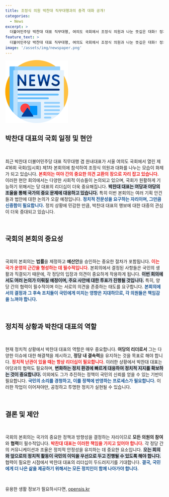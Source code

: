 ```yaml
---
title: 조정식 의원 박찬대 직무대행과의 충격 대화 공개!
categories:
  - News
excerpt: >
  더불어민주당 박찬대 대표 직무대행, 여의도 국회에서 조정식 의원과 나눈 뜻깊은 대화! 정치의 새로운 물결을 예고하는 이들의 대화 내용은?
feature_text: >
  더불어민주당 박찬대 대표 직무대행, 여의도 국회에서 조정식 의원과 나눈 뜻깊은 대화! 정치의 새로운 물결을 예고하는 이들의 대화 내용은?
image: '/assets/img/newspaper.png'
---
```


<p><img src="/assets/img/newspaper.png" alt="kimp 속보" /></p>

<h2 data-ke-size="size26">박찬대 대표의 국회 일정 및 현안</h2>

<p data-ke-size="size16">&nbsp;</p>

<p data-ke-size="size16">최근 박찬대 더불어민주당 대표 직무대행 겸 원내대표가 서울 여의도 국회에서 열린 제416회 국회(임시회) 제1차 본회의에 참석하여 조정식 의원과 대화를 나누는 모습이 화제가 되고 있습니다. <b><span style="color: #ee2323;">본회의는 여야 간의 중요한 의견 교환의 장으로 자리 잡고 있습니다.</span></b> 이러한 현안 회의에서는 다양한 사회적 이슈들이 논의되고 있으며, 국회가 원활하게 기능하기 위해서는 당 대표의 리더십이 더욱 중요해집니다. <b><span style="background-color: #21538527;">박찬대 대표는 여당과 야당의 조율을 통해 국가의 중요 문제에 대응하고 있습니다.</span></b> 특히 이번 본회의는 여러 기획 안건들과 법안에 대한 논의가 오갈 예정입니다. <b><span style="color: #1a5490;">정치적 전문성을 요구하는 자리이며, 그만큼 신중함이 필요합니다.</span></b> 정치 상황에 민감한 만큼, 박찬대 대표의 행보에 대한 대중의 관심이 더욱 증대되고 있습니다.</p>

<p data-ke-size="size16">&nbsp;</p>

<h2 data-ke-size="size26">국회의 본회의 중요성</h2>

<p data-ke-size="size16">&nbsp;</p>

<p data-ke-size="size16">국회의 본회의는 <b>법률</b>을 제정하고 <b>예산안</b>을 승인하는 중요한 절차가 포함됩니다. <b><span style="color: #ee2323;">이는 국가 운영의 근간을 형성하는 데 필수적입니다.</span></b> 본회의에서 결정된 사항들은 국민의 생활과 직결되기 때문에, 각 정당의 입장과 의견이 중요하게 작용하게 됩니다. <b><span style="background-color: #21538527;">이번 회의에서도 여러 논의가 이뤄질 예정이며, 주요 사안에 대한 투표가 진행될 것입니다.</span></b> 특히, 양당 간의 협력이 필수적이며 이는 서로의 의견을 존중하는 태도를 요구합니다. <b><span style="color: #1a5490;">본회의에서의 결정과 그 후속 조치들이 국민에게 미치는 영향은 지대하므로, 각 의원들은 책임감을 느껴야 합니다.</span></b></p>

<p data-ke-size="size16">&nbsp;</p>

<h2 data-ke-size="size26">정치적 상황과 박찬대 대표의 역할</h2>

<p data-ke-size="size16">&nbsp;</p>

<p data-ke-size="size16">현재 정치적 상황에서 박찬대 대표의 역할은 매우 중요합니다. <b>여당의 리더로서</b> 그는 다양한 이슈에 대한 해결책을 제시하고, <b>정당 내 결속력</b>을 유지하는 것을 목표로 해야 합니다. <b><span style="color: #ee2323;">정치적 난관이 있을 때는 항상 리더십이 필요합니다.</span></b> 이러한 상황에서 박찬대 대표는 야당과의 협력도 필요하며, <b><span style="background-color: #21538527;">변화하는 정치 환경에 빠르게 대응하여 정치적 지지를 확보하는 것이 중요합니다.</span></b> 이외에도 그가 추진하는 정책이 국민의 신뢰를 얻을 수 있는 기반이 필요합니다. <b><span style="color: #1a5490;">국민의 소리를 경청하고, 이를 정책에 반영하는 프로세스가 필요합니다.</span></b> 이러한 작업이 이어져야만, 공정하고 투명한 정치가 실현될 수 있습니다.</p>

<p data-ke-size="size16">&nbsp;</p>

<h2 data-ke-size="size26">결론 및 제안</h2>

<p data-ke-size="size16">&nbsp;</p>

<p data-ke-size="size16">국회의 본회의는 국가의 중요한 정책과 방향성을 결정하는 자리이므로 <b>모든 의원의 참여</b>와 <b>협력</b>이 필수적입니다. <b><span style="color: #ee2323;">박찬대 대표는 이러한 책임을 가지고 있어야 합니다.</span></b> 각 정당 간의 커뮤니케이션과 조율은 정치적 안정성을 유지하는 데 중요한 요소입니다. <b><span style="background-color: #21538527;">오는 회의와 앞으로의 정치적 활동이 국민의 이익을 우선으로 두고 진행될 수 있도록 해야 합니다.</span></b> 협력이 필요한 시점에서 박찬대 대표의 리더십이 두드러지기를 기대합니다. <b><span style="color: #1a5490;">결국, 국민에게 더 나은 삶을 제공하기 위해서는 모든 정치인이 함께 나아가야 합니다.</span></b></p>

<p data-ke-size="size16">&nbsp;</p>
유용한 생활 정보가 필요하시다면, <a href="https://opensis.kr" rel="dofollow">opensis.kr</a>


